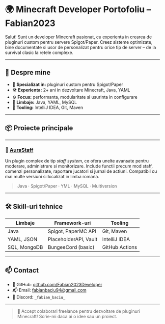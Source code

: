 # 🌍 Minecraft Developer Portofoliu – Fabian2023

Salut! Sunt un developer Minecraft pasionat, cu experienta in crearea de pluginuri custom pentru servere Spigot/Paper. Creez sisteme optimizate, bine documentate si usor de personalizat pentru orice tip de server – de la survival clasic la retele complexe.

---

## 🧩 Despre mine

- 🎯 **Specializat in:** pluginuri custom pentru Spigot/Paper
- 🛠️ **Experienta:** 2+ ani in dezvoltare Minecraft, Java, YAML
- ⚙️ **Focus:** performanta, modularitate si usurinta in configurare
- 📘 **Limbaje:** Java, YAML, MySQL
- 🧠 **Tooling:** IntelliJ IDEA, Git, Maven

---

## 📦 Proiecte principale

---

### 🔹 [AuraStaff](https://github.com/Fabian2023Developer/portofoliu/AuraStaff)
Un plugin complex de tip *staff system*, ce ofera unelte avansate pentru moderare, administrare si monitorizare. Include functii precum mod staff, comenzi personalizate, raportare jucatori si jurnal de actiuni. Compatibil cu mai multe versiuni si localizat in limba romana.

> Java · Spigot/Paper · YML · MySQL · Multiversion

---

## 🛠️ Skill-uri tehnice

| Limbaje | Framework-uri | Tooling |
|--------|----------------|---------|
| Java | Spigot, PaperMC API | Git, Maven |
| YAML, JSON | PlaceholderAPI, Vault | IntelliJ IDEA |
| SQL, MongoDB | BungeeCord (basic) | GitHub Actions |

---

## 📫 Contact

- 💼 GitHub: [github.com/Fabian2023Developer](https://github.com/Fabian2023Developer)
- 📬 Email: fabianbaciu94@gmail.com
- 💬 Discord: `_fabian_baciu_`

---

> 🤝 Accept colaborari freelance pentru dezvoltare de pluginuri Minecraft! Scrie-mi daca ai o idee sau un proiect.
